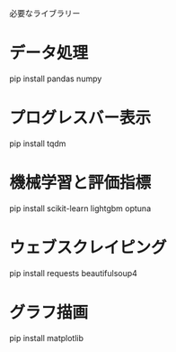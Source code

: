 必要なライブラリー

# データ処理
pip install pandas numpy

# プログレスバー表示
pip install tqdm

# 機械学習と評価指標
pip install scikit-learn lightgbm optuna

# ウェブスクレイピング
pip install requests beautifulsoup4

# グラフ描画
pip install matplotlib
